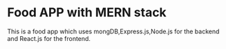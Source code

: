 # Food APP with MERN stack

This is a food app which uses mongDB,Express.js,Node.js for the backend and React.js for the frontend.


